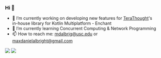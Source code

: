 ### Hi 👋

- 🔭 I’m currently working on developing new features for [TeraThought](https://github.com/TeraThought)'s in-house library for Kotlin Multiplatform - Enchant 
- 🌱 I’m currently learning Concurrent Computing & Network Programming
- 📫 How to reach me: mdalbrig@usc.edu or maxdanielalbright@gmail.com


<a >
 <img align = "center" src="
https://github-readme-stats.vercel.app/api?username=maxalbright&hide=issues&count_private=true&show_icons=true&theme=github_dark&hide_border=true)"/>
</a>
<a >
 <img align = "center" src="
 https://github-readme-stats.vercel.app/api/top-langs/?username=maxalbright&theme=github_dark&hide_border=true&hide=C,javascript,Makefile,CSS)" />
</a>



  





